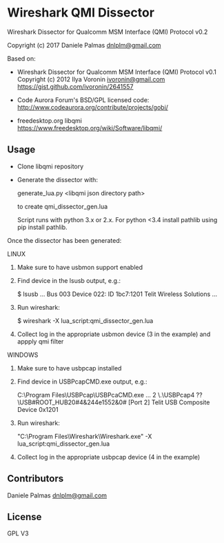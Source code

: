 # Wireshark QMI Dissector
Wireshark Dissector for Qualcomm MSM Interface (QMI) Protocol v0.2

Copyright (c) 2017 Daniele Palmas <dnlplm@gmail.com>

Based on:

- Wireshark Dissector for Qualcomm MSM Interface (QMI) Protocol v0.1
  Copyright (c) 2012 Ilya Voronin <ivoronin@gmail.com>
  https://gist.github.com/ivoronin/2641557

- Code Aurora Forum's BSD/GPL licensed code:
  http://www.codeaurora.org/contribute/projects/gobi/

- freedesktop.org libqmi
  https://www.freedesktop.org/wiki/Software/libqmi/

## Usage
- Clone libqmi repository

- Generate the dissector with:

    generate_lua.py &lt;libqmi json directory path&gt;

    to create qmi_dissector_gen.lua

    Script runs with python 3.x or 2.x. For python <3.4 install pathlib 
using pip install pathlib.

Once the dissector has been generated:

LINUX

1. Make sure to have usbmon support enabled

2. Find device in the lsusb output, e.g.:

    $ lsusb
    ...
    Bus 003 Device 022: ID 1bc7:1201 Telit Wireless Solutions
    ...

3. Run wireshark:

    $ wireshark -X lua_script:qmi_dissector_gen.lua

4. Collect log in the appropriate usbmon device (3 in the example) and appply qmi filter

WINDOWS

1. Make sure to have usbpcap installed

2. Find device in USBPcapCMD.exe output, e.g.:

    C:\Program Files\USBPcap\USBPcaCMD.exe
    ...
    2 \\.\USBPcap4
      \??\USB#ROOT_HUB20#4&244e1552&0#<f18a0e88-c30c-11d0-8815-00a0c906bed8>
        [Port 2] Telit USB  Composite Device 0x1201

3. Run wireshark:

    "C:\Program Files\Wireshark\Wireshark.exe" -X lua_script:qmi_dissector_gen.lua

4. Collect log in the appropriate usbpcap device (4 in the example)

## Contributors

Daniele Palmas <dnlplm@gmail.com>

## License

GPL V3

